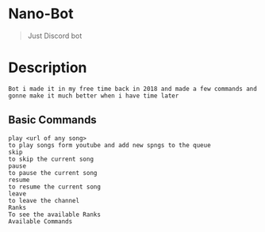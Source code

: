 # Nano-Bot
> Just Discord bot

# Description
```
Bot i made it in my free time back in 2018 and made a few commands and gonne make it much better when i have time later
```
## Basic Commands

```
play <url of any song>
to play songs form youtube and add new spngs to the queue
skip
to skip the current song
pause
to pause the current song
resume
to resume the current song
leave
to leave the channel
Ranks
To see the available Ranks
Available Commands
```
